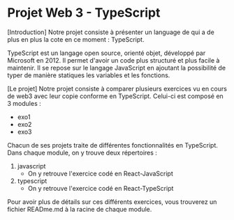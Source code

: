 # Projet Web 3 - TypeScript

[Introduction]
Notre projet consiste à présenter un language de qui a de plus en plus la cote en ce moment : TypeScript.

TypeScript est un langage open source, orienté objet, développé par Microsoft en 2012. Il permet d'avoir un code plus structuré et plus facile à maintenir. Il se repose sur le langage JavaScript en ajoutant la possibilité de typer de manière statiques les variables et les fonctions.

[Le projet]
Notre projet consiste à comparer plusieurs exercices vu en cours de web3 avec leur copie conforme en TypeScript.
Celui-ci est composé en 3 modules :
- exo1
- exo2
- exo3

Chacun de ses projets traite de différentes fonctionnalités en TypeScript. 
Dans chaque module, on y trouve deux répertoires : 
1. javascript
    - On y retrouve l'exercice codé en React-JavaScript
2. typescript
    - On y retrouve l'exercice codé en React-TypeScript

Pour avoir plus de détails sur ces différents exercices, vous trouverez un fichier READme.md à la racine de chaque module.